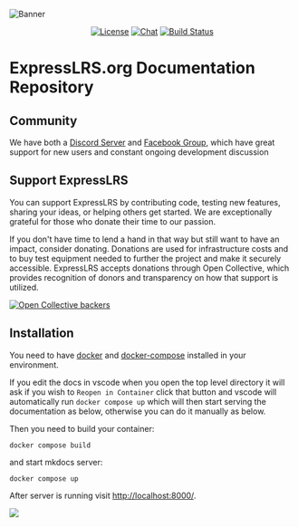 ![Banner](https://raw.githubusercontent.com/ExpressLRS/ExpressLRS-Hardware/master/img/banner.png)


<center>

[![License](https://img.shields.io/github/license/ExpressLRS/Docs?style=flat-square)](https://github.com/ExpressLRS/Docs/blob/master/LICENSE)
[![Chat](https://img.shields.io/discord/596350022191415318?color=%235865F2&logo=discord&logoColor=%23FFFFFF&style=flat-square)](https://discord.gg/expresslrs)
[![Build Status](https://img.shields.io/github/actions/workflow/status/ExpressLRS/Docs/publish.yml?logo=github&style=flat-square)](https://github.com/ExpressLRS/Docs/actions)

</center>

# ExpressLRS.org Documentation Repository

## Community
We have both a [Discord Server](https://discord.gg/expresslrs) and [Facebook Group](https://www.facebook.com/groups/636441730280366), which have great support for new users and constant ongoing development discussion

## Support ExpressLRS
You can support ExpressLRS by contributing code, testing new features, sharing your ideas, or helping others get started. We are exceptionally grateful for those who donate their time to our passion.

If you don't have time to lend a hand in that way but still want to have an impact, consider donating. Donations are used for infrastructure costs and to buy test equipment needed to further the project and make it securely accessible. ExpressLRS accepts donations through Open Collective, which provides recognition of donors and transparency on how that support is utilized.

[![Open Collective backers](https://img.shields.io/opencollective/backers/expresslrs?label=Open%20Collective%20backers&style=flat-square)](https://opencollective.com/expresslrs)


## Installation

You need to have [docker](https://docs.docker.com/engine/install/)
and [docker-compose](https://docs.docker.com/compose/install/) installed in your environment.

If you edit the docs in vscode when you open the top level directory it will ask if you wish to `Reopen in Container` click that button and vscode will automatically run `docker compose up` which will then start serving the documentation as below, otherwise you can do it manually as below.

Then you need to build your container:

```
docker compose build
```

and start mkdocs server:

```
docker compose up
```

After server is running visit [http://localhost:8000/](http://localhost:8000/).

![](https://raw.githubusercontent.com/ExpressLRS/ExpressLRS-Hardware/master/img/community.png)
